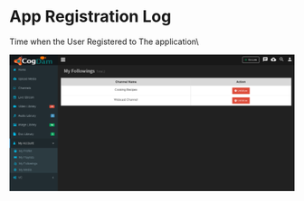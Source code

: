 # App Registration Log

Time when the User Registered to The application\

![](../../.gitbook/assets/image%20%28127%29.png)


